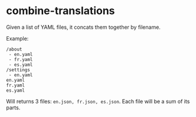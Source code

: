 # combine-translations

Given a list of YAML files, it concats them together by filename.

Example:

```
/about
 - en.yaml
 - fr.yaml
 - es.yaml
/settings
 - en.yaml
en.yaml
fr.yaml
es.yaml
```

Will returns 3 files: `en.json, fr.json, es.json`.  Each file will be a sum of its parts.
